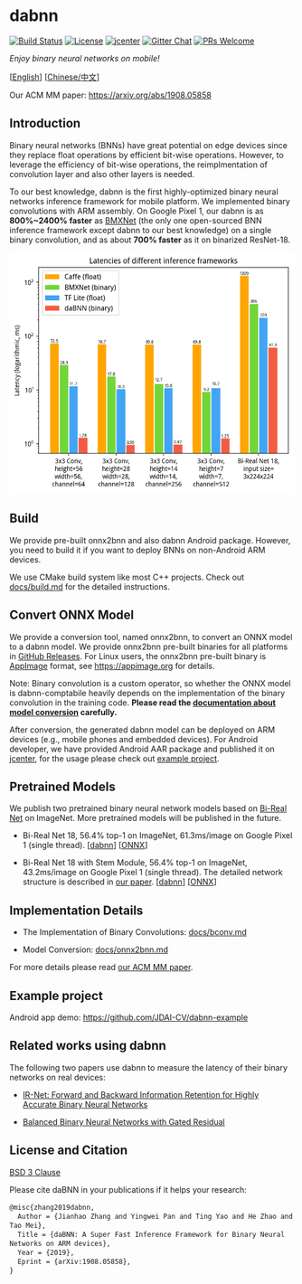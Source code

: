 # dabnn

[![Build Status](https://dev.azure.com/daquexian/dabnn/_apis/build/status/Android%20Build%20%26%20Test?branchName=master)](https://dev.azure.com/daquexian/dabnn/_build/latest?definitionId=2&branchName=master)
[![License](https://img.shields.io/badge/license-BSD--3--Clause-blue.svg)](LICENSE) 
[![jcenter](https://img.shields.io/badge/dynamic/json.svg?label=jcenter&query=name&url=https%3A%2F%2Fapi.bintray.com%2Fpackages%2Fdaquexian566%2Fmaven%2Fdabnn%2Fversions%2F_latest)](https://bintray.com/daquexian566/maven/dabnn/_latestVersion)
[![Gitter Chat](https://img.shields.io/gitter/room/dabnn/dabnn.svg)](https://gitter.im/dabnn/dabnn)
[![PRs Welcome](https://img.shields.io/badge/PRs-welcome-brightgreen.svg)](https://github.com/JDAI-CV/dabnn/pulls)

*Enjoy binary neural networks on mobile!*

[[English](README.md)] [[Chinese/中文](README_CN.md)]

Our ACM MM paper: https://arxiv.org/abs/1908.05858

## Introduction

Binary neural networks (BNNs) have great potential on edge devices since they replace float operations by efficient bit-wise operations. However, to leverage the efficiency of bit-wise operations, the reimplmentation of convolution layer and also other layers is needed. 

To our best knowledge, dabnn is the first highly-optimized binary neural networks inference framework for mobile platform. We implemented binary convolutions with ARM assembly. On Google Pixel 1, our dabnn is as **800%~2400% faster** as [BMXNet](https://github.com/hpi-xnor/BMXNet) (the only one open-sourced BNN inference framework except dabnn to our best knowledge) on a single binary convolution, and as about **700% faster** as it on binarized ResNet-18.

![Comparison](/images/comparison_en.png)

## Build

We provide pre-built onnx2bnn and also dabnn Android package. However, you need to build it if you want to deploy BNNs on non-Android ARM devices.

We use CMake build system like most C++ projects. Check out [docs/build.md](docs/build.md) for the detailed instructions.

## Convert ONNX Model

We provide a conversion tool, named onnx2bnn, to convert an ONNX model to a dabnn model. We provide onnx2bnn pre-built binaries for all platforms in [GitHub Releases](https://github.com/JDAI-CV/dabnn/releases). For Linux users, the onnx2bnn pre-built binary is [AppImage](https://appimage.org) format, see https://appimage.org for details.

Note: Binary convolution is a custom operator, so whether the ONNX model is dabnn-comptabile heavily depends on the implementation of the binary convolution in the training code. **Please read the [documentation about model conversion](/docs/model_conversion.md) carefully.**

After conversion, the generated dabnn model can be deployed on ARM devices (e.g., mobile phones and embedded devices). For Android developer, we have provided Android AAR package and published it on [jcenter](https://bintray.com/daquexian566/maven/dabnn/_latestVersion), for the usage please check out [example project](https://github.com/JDAI-CV/dabnn-example).

## Pretrained Models

We publish two pretrained binary neural network models based on [Bi-Real Net](https://arxiv.org/abs/1808.00278) on ImageNet. More pretrained models will be published in the future.

* Bi-Real Net 18, 56.4% top-1 on ImageNet, 61.3ms/image on Google Pixel 1 (single thread). [[dabnn](https://drive.google.com/uc?export=download&id=1Oau5CtFR9nWXmlBBU47Jg5ypMiIEMtvo)] [[ONNX](https://drive.google.com/uc?export=download&id=1Xp3HB51H6Nhl6e555ieJubVutQake5sR)]

* Bi-Real Net 18 with Stem Module, 56.4% top-1 on ImageNet, 43.2ms/image on Google Pixel 1 (single thread). The detailed network structure is described in [our paper](https://arxiv.org/abs/1908.05858). [[dabnn](https://drive.google.com/uc?export=download&id=1ArsirMdbtJ9lvHSjc1hkQ7dIXDKh-D1t)] [[ONNX](https://drive.google.com/uc?export=download&id=1zu48CFptAGZ91IDCBPJSPM0bxDuPm9HS)]

## Implementation Details

* The Implementation of Binary Convolutions: [docs/bconv.md](docs/bconv.md)

* Model Conversion: [docs/onnx2bnn.md](docs/onnx2bnn.md)

For more details please read [our ACM MM paper](https://arxiv.org/abs/1908.05858).

## Example project

Android app demo: https://github.com/JDAI-CV/dabnn-example

## Related works using dabnn

The following two papers use dabnn to measure the latency of their binary networks on real devices:

* [IR-Net: Forward and Backward Information Retention for Highly Accurate Binary Neural Networks](https://arxiv.org/abs/1909.10788)

* [Balanced Binary Neural Networks with Gated Residual](https://arxiv.org/abs/1909.12117)

## License and Citation

[BSD 3 Clause](LICENSE)

Please cite daBNN in your publications if it helps your research:

```
@misc{zhang2019dabnn,
  Author = {Jianhao Zhang and Yingwei Pan and Ting Yao and He Zhao and Tao Mei},
  Title = {daBNN: A Super Fast Inference Framework for Binary Neural Networks on ARM devices},
  Year = {2019},
  Eprint = {arXiv:1908.05858},
}
```
